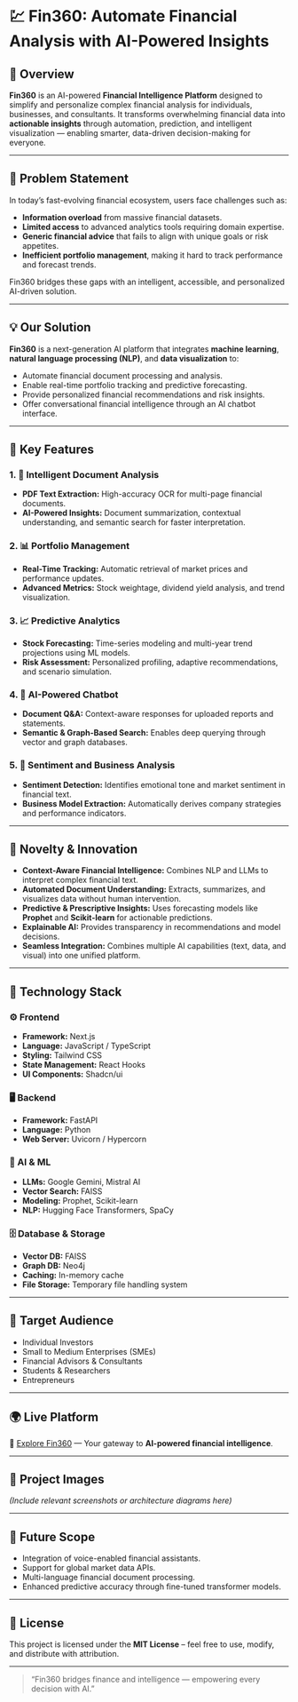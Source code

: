 # 💹 Fin360: Automate Financial Analysis with AI-Powered Insights  

## 🚀 Overview  
**Fin360** is an AI-powered **Financial Intelligence Platform** designed to simplify and personalize complex financial analysis for individuals, businesses, and consultants. It transforms overwhelming financial data into **actionable insights** through automation, prediction, and intelligent visualization — enabling smarter, data-driven decision-making for everyone.  

---

## 🧩 Problem Statement  
In today’s fast-evolving financial ecosystem, users face challenges such as:  
- **Information overload** from massive financial datasets.  
- **Limited access** to advanced analytics tools requiring domain expertise.  
- **Generic financial advice** that fails to align with unique goals or risk appetites.  
- **Inefficient portfolio management**, making it hard to track performance and forecast trends.  

Fin360 bridges these gaps with an intelligent, accessible, and personalized AI-driven solution.  

---

## 💡 Our Solution  
**Fin360** is a next-generation AI platform that integrates **machine learning**, **natural language processing (NLP)**, and **data visualization** to:  
- Automate financial document processing and analysis.  
- Enable real-time portfolio tracking and predictive forecasting.  
- Provide personalized financial recommendations and risk insights.  
- Offer conversational financial intelligence through an AI chatbot interface.  

---

## 🌟 Key Features  

### 1. 🧾 Intelligent Document Analysis  
- **PDF Text Extraction:** High-accuracy OCR for multi-page financial documents.  
- **AI-Powered Insights:** Document summarization, contextual understanding, and semantic search for faster interpretation.  

### 2. 📊 Portfolio Management  
- **Real-Time Tracking:** Automatic retrieval of market prices and performance updates.  
- **Advanced Metrics:** Stock weightage, dividend yield analysis, and trend visualization.  

### 3. 📈 Predictive Analytics  
- **Stock Forecasting:** Time-series modeling and multi-year trend projections using ML models.  
- **Risk Assessment:** Personalized profiling, adaptive recommendations, and scenario simulation.  

### 4. 🤖 AI-Powered Chatbot  
- **Document Q&A:** Context-aware responses for uploaded reports and statements.  
- **Semantic & Graph-Based Search:** Enables deep querying through vector and graph databases.  

### 5. 🧠 Sentiment and Business Analysis  
- **Sentiment Detection:** Identifies emotional tone and market sentiment in financial text.  
- **Business Model Extraction:** Automatically derives company strategies and performance indicators.  

---

## 🧠 Novelty & Innovation  
- **Context-Aware Financial Intelligence:** Combines NLP and LLMs to interpret complex financial text.  
- **Automated Document Understanding:** Extracts, summarizes, and visualizes data without human intervention.  
- **Predictive & Prescriptive Insights:** Uses forecasting models like **Prophet** and **Scikit-learn** for actionable predictions.  
- **Explainable AI:** Provides transparency in recommendations and model decisions.  
- **Seamless Integration:** Combines multiple AI capabilities (text, data, and visual) into one unified platform.  

---

## 🧰 Technology Stack  

### ⚙️ Frontend  
- **Framework:** Next.js  
- **Language:** JavaScript / TypeScript  
- **Styling:** Tailwind CSS  
- **State Management:** React Hooks  
- **UI Components:** Shadcn/ui  

### 🖥 Backend  
- **Framework:** FastAPI  
- **Language:** Python  
- **Web Server:** Uvicorn / Hypercorn  

### 🧮 AI & ML  
- **LLMs:** Google Gemini, Mistral AI  
- **Vector Search:** FAISS  
- **Modeling:** Prophet, Scikit-learn  
- **NLP:** Hugging Face Transformers, SpaCy  

### 🗄 Database & Storage  
- **Vector DB:** FAISS  
- **Graph DB:** Neo4j  
- **Caching:** In-memory cache  
- **File Storage:** Temporary file handling system  

---

## 🎯 Target Audience  
- Individual Investors  
- Small to Medium Enterprises (SMEs)  
- Financial Advisors & Consultants  
- Students & Researchers  
- Entrepreneurs  

---

## 🌍 Live Platform  
🔗 [Explore Fin360](https://fin360-bournvita-smugglers.vercel.app/en) — Your gateway to **AI-powered financial intelligence**.  

---

## 📸 Project Images  
*(Include relevant screenshots or architecture diagrams here)*  

---

## 🤝 Future Scope  
- Integration of voice-enabled financial assistants.  
- Support for global market data APIs.  
- Multi-language financial document processing.  
- Enhanced predictive accuracy through fine-tuned transformer models.  

---

## 📜 License  
This project is licensed under the **MIT License** – feel free to use, modify, and distribute with attribution.  

---

> “Fin360 bridges finance and intelligence — empowering every decision with AI.”
